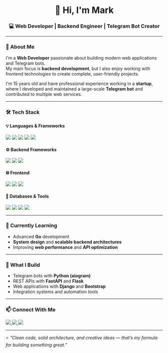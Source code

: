 <!-- 👋 Hi, I'm Mark — Web Developer -->

<h1 align="center">👋 Hi, I'm Mark</h1>
<h3 align="center">💻 Web Developer | Backend Engineer | Telegram Bot Creator</h3>

---

### 🚀 About Me  
I'm a **Web Developer** passionate about building modern web applications and Telegram bots.  
My main focus is **backend development**, but I also enjoy working with frontend technologies to create complete, user-friendly projects.  

I'm 15 years old and have professional experience working in a **startup**, where I developed and maintained a large-scale **Telegram bot** and contributed to multiple web services.

---

### 🛠️ Tech Stack  

#### 💡 Languages & Frameworks  
<p align="left">
  <img src="https://img.shields.io/badge/Python-3776AB?style=for-the-badge&logo=python&logoColor=white"/>
  <img src="https://img.shields.io/badge/Go-00ADD8?style=for-the-badge&logo=go&logoColor=white"/>
  <img src="https://img.shields.io/badge/PHP-777BB4?style=for-the-badge&logo=php&logoColor=white"/>
  <img src="https://img.shields.io/badge/JavaScript-F7DF1E?style=for-the-badge&logo=javascript&logoColor=black"/>
  <img src="https://img.shields.io/badge/TypeScript-3178C6?style=for-the-badge&logo=typescript&logoColor=white"/>
</p>

#### ⚙️ Backend Frameworks  
<p align="left">
  <img src="https://img.shields.io/badge/FastAPI-009688?style=for-the-badge&logo=fastapi&logoColor=white"/>
  <img src="https://img.shields.io/badge/Flask-000000?style=for-the-badge&logo=flask&logoColor=white"/>
  <img src="https://img.shields.io/badge/Django-092E20?style=for-the-badge&logo=django&logoColor=white"/>
</p>

#### 🌐 Frontend  
<p align="left">
  <img src="https://img.shields.io/badge/HTML5-E34F26?style=for-the-badge&logo=html5&logoColor=white"/>
  <img src="https://img.shields.io/badge/CSS3-1572B6?style=for-the-badge&logo=css3&logoColor=white"/>
  <img src="https://img.shields.io/badge/Bootstrap-7952B3?style=for-the-badge&logo=bootstrap&logoColor=white"/>
</p>

#### 🧠 Databases & Tools  
<p align="left">
  <img src="https://img.shields.io/badge/PostgreSQL-316192?style=for-the-badge&logo=postgresql&logoColor=white"/>
  <img src="https://img.shields.io/badge/SQLite-003B57?style=for-the-badge&logo=sqlite&logoColor=white"/>
  <img src="https://img.shields.io/badge/Docker-2496ED?style=for-the-badge&logo=docker&logoColor=white"/>
  <img src="https://img.shields.io/badge/Git-F05032?style=for-the-badge&logo=git&logoColor=white"/>
</p>

---

### 🌱 Currently Learning  
- Advanced **Go** development  
- **System design** and **scalable backend architectures**  
- Improving **web performance** and **API optimization**

---

### 🤖 What I Build  
- Telegram bots with **Python (aiogram)**  
- REST APIs with **FastAPI** and **Flask**  
- Web applications with **Django** and **Bootstrap**  
- Integration systems and automation tools  

---

### 📫 Connect With Me  
<p align="left">
  <a href="https://t.me/MolodoyProgramist" target="_blank">
    <img src="https://img.shields.io/badge/Telegram-26A5E4?style=for-the-badge&logo=telegram&logoColor=white"/>
  </a>
  <a href="mailto:molodoyprogramist23@gmail.com" target="_blank">
    <img src="https://img.shields.io/badge/Email-D14836?style=for-the-badge&logo=gmail&logoColor=white"/>
  </a>
  <a href="https://github.com/molodoyprogramist" target="_blank">
    <img src="https://img.shields.io/badge/GitHub-181717?style=for-the-badge&logo=github&logoColor=white"/>
  </a>
</p>

---

⭐️ *“Clean code, solid architecture, and creative ideas — that’s my formula for building something great.”*
